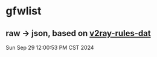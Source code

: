 # gfwlist
## raw -> json, based on [v2ray-rules-dat](https://github.com/Loyalsoldier/v2ray-rules-dat)
Sun Sep 29 12:00:53 PM CST 2024

